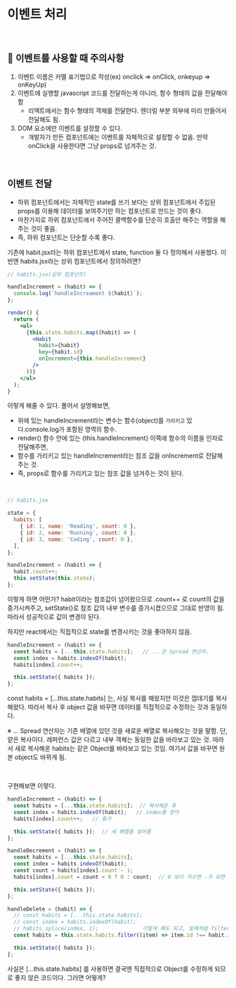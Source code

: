 # 이벤트 처리

<br/>

## 📌 이벤트를 사용할 때 주의사항

1. 이벤트 이름은 카멜 표기법으로 작성(ex) onclick => onClick, onkeyup => onKeyUp)
2. 이벤트에 실행할 javascript 코드를 전달하는게 아니라, 함수 형태의 값을 전달해야 함
   - 리액트에서는 함수 형태의 객체를 전달한다. 렌더링 부분 외부에 미리 만들어서 전달해도 됨.
3. DOM 요소에만 이벤트를 설정할 수 있다.
   - 개발자가 만든 컴포넌트에는 이벤트를 자체적으로 설정할 수 없음. 만약 onClick을 사용한다면 그냥 props로 넘겨주는 것.

<br/>

## 이벤트 전달

- 하위 컴포넌트에서는 자체적인 state를 쓰기 보다는 상위 컴포넌트에서 주입된 props를 이용해 데이터를 보여주기만 하는 컴포넌트로 만드는 것이 좋다.
- 마찬가지로 하위 컴포넌트에서 주어진 콜백함수를 단순히 호출만 해주는 역할을 해주는 것이 좋음.
- 즉, 하위 컴포넌트는 단순할 수록 좋다.

기존에 habit.jsx라는 하위 컴포넌트에서 state, function 둘 다 정의해서 사용했다. 이번엔 habits.jsx라는 상위 컴포넌트에서 정의하려면?

```jsx
// habits.jsx(상위 컴포넌트)

handleIncrement = (habit) => {
  console.log(`handleIncreament ${habit}`);
};

render() {
  return (
    <ul>
      {this.state.habits.map((habit) => (
        <Habit
          habit={habit}
          key={habit.id}
          onIncrement={this.handleIncrement}
        />
      ))}
    </ul>
  );
}
```

이렇게 해줄 수 있다. 풀어서 설명해보면,

- 위에 있는 handleIncrement라는 변수는 함수(object)를 `가리키고` 있다.console.log가 포함된 영역의 함수.
- render() 함수 안에 있는 {this.handleIncrement} 이쪽에 함수의 이름을 인자로 전달해주면,
- 함수를 가리키고 있는 handleIncrement라는 참조 값을 onIncrement로 전달해 주는 것.
- 즉, props로 함수를 가리키고 있는 참조 값을 넘겨주는 것이 된다.

<br/>

```jsx
// habits.jsx

state = {
  habits: [
    { id: 1, name: 'Reading', count: 0 },
    { id: 2, name: 'Running', count: 0 },
    { id: 3, name: 'Coding', count: 0 },
  ],
};

handleIncrement = (habit) => {
  habit.count++;
  this.setState(this.state);
};
```

이렇게 하면 어떤가? habit이라는 참조값이 넘어왔으므로 .count++ 로 count의 값을 증가시켜주고, setState()로 참조 값의 내부 변수를 증가시켰으므로 그대로 반영이 됨. 따라서 성공적으로 값이 변경이 된다.

하지만 react에서는 직접적으로 state를 변경시키는 것을 좋아하지 않음.

```jsx
handleIncrement = (habit) => {
  const habits = [...this.state.habits];   // ...은 Spread 연산자.
  const index = habits.indexOf(habit);
  habits[index].count++;

  this.setState({ habits });
};
```

const habits = [...this.state.habits] 는, 사실 복사를 해왔지만 이것은 껍데기를 복사해왔다. 따라서 복사 후 object 값을 바꾸면 데이터를 직접적으로 수정하는 것과 동일하다.

※ ... Spread 연산자는 기존 배열에 있던 것을 새로운 배열로 복사해오는 것을 말함. 단, 얕은 복사이다. 레퍼런스 값은 다르고 내부 객체는 동일한 값을 바라보고 있는 것. 따라서 새로 복사해온 habits는 같은 Object를 바라보고 있는 것임. 여기서 값을 바꾸면 원본 object도 바뀌게 됨.

<br/>

구현해보면 이렇다.

```jsx
handleIncrement = (habit) => {
  const habits = [...this.state.habits];  // 복사해온 후
  const index = habits.indexOf(habit);   // index를 얻어
  habits[index].count++;   // 증가

  this.setState({ habits });  // 새 배열을 넣어줌
};

handleDecrement = (habit) => {
  const habits = [...this.state.habits];
  const index = habits.indexOf(habit);
  const count = habits[index].count - 1;
  habits[index].count = count < 0 ? 0 : count;  // 0 보다 작으면 -가 되면 안되므로.

  this.setState({ habits });
};

handleDelete = (habit) => {
  // const habits = [...this.state.habits];
  // const index = habits.indexOf(habit);
  // habits.splice(index, 1);              이렇게 해도 되고, 밑에처럼 filter 써도 됨.
  const habits = this.state.habits.filter((item) => item.id !== habit.id);

  this.setState({ habits });
};
```

사실은 [...this.state.habits] 를 사용하면 결국엔 직접적으로 Object를 수정하게 되므로 좋지 않은 코드이다. 그러면 어떻게?

